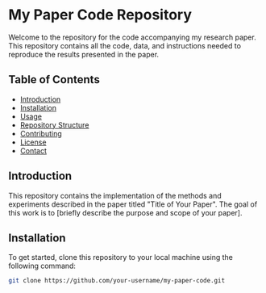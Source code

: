 # My Paper Code Repository

Welcome to the repository for the code accompanying my research paper. This repository contains all the code, data, and instructions needed to reproduce the results presented in the paper.

## Table of Contents
- [Introduction](#introduction)
- [Installation](#installation)
- [Usage](#usage)
- [Repository Structure](#repository-structure)
- [Contributing](#contributing)
- [License](#license)
- [Contact](#contact)

## Introduction
This repository contains the implementation of the methods and experiments described in the paper titled "Title of Your Paper". The goal of this work is to [briefly describe the purpose and scope of your paper].

## Installation
To get started, clone this repository to your local machine using the following command:
```sh
git clone https://github.com/your-username/my-paper-code.git
